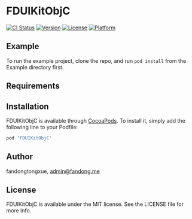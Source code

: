 # FDUIKitObjC

[![CI Status](https://img.shields.io/travis/fandongtongxue/FDUIKitObjC.svg?style=flat)](https://travis-ci.org/fandongtongxue/FDUIKitObjC)
[![Version](https://img.shields.io/cocoapods/v/FDUIKitObjC.svg?style=flat)](https://cocoapods.org/pods/FDUIKitObjC)
[![License](https://img.shields.io/cocoapods/l/FDUIKitObjC.svg?style=flat)](https://cocoapods.org/pods/FDUIKitObjC)
[![Platform](https://img.shields.io/cocoapods/p/FDUIKitObjC.svg?style=flat)](https://cocoapods.org/pods/FDUIKitObjC)

## Example

To run the example project, clone the repo, and run `pod install` from the Example directory first.

## Requirements

## Installation

FDUIKitObjC is available through [CocoaPods](https://cocoapods.org). To install
it, simply add the following line to your Podfile:

```ruby
pod 'FDUIKitObjC'
```

## Author

fandongtongxue, admin@fandong.me

## License

FDUIKitObjC is available under the MIT license. See the LICENSE file for more info.
